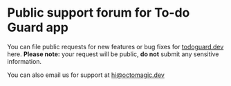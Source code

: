 # Public support forum for To-do Guard app

You can file public requests for new features or bug fixes for [todoguard.dev](https://todoguard.dev/) here. **Please note:** your request will be public, **do not** submit any sensitive information.

You can also email us for support at [hi@octomagic.dev](hi@octomagic.dev)
